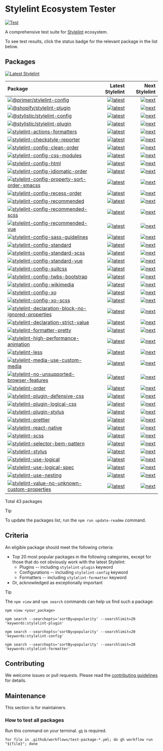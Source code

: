 # Stylelint Ecosystem Tester

[![Test](https://github.com/stylelint/stylelint-ecosystem-tester/actions/workflows/test.yml/badge.svg)](https://github.com/stylelint/stylelint-ecosystem-tester/actions/workflows/test.yml)

A comprehensive test suite for [Stylelint](https://stylelint.io) ecosystem.

To see test results, click the status badge for the relevant package in the list below.

## Packages

[![Latest Stylelint](https://img.shields.io/npm/v/stylelint.svg?label=Latest+Stylelint)](https://www.npmjs.com/package/stylelint)

<!-- START:PACKAGES -->

| Package                                                                                                                                                                                                                     |                                                                                                                                                                                                                                                                                                                        Latest Stylelint |                                                                                                                                                                                                                                                                                                                    Next Stylelint |
| :-------------------------------------------------------------------------------------------------------------------------------------------------------------------------------------------------------------------------- | --------------------------------------------------------------------------------------------------------------------------------------------------------------------------------------------------------------------------------------------------------------------------------------------------------------------------------------: | --------------------------------------------------------------------------------------------------------------------------------------------------------------------------------------------------------------------------------------------------------------------------------------------------------------------------------: |
| [![@primer/stylelint-config](https://img.shields.io/npm/v/@primer/stylelint-config.svg)](https://www.npmjs.com/package/@primer/stylelint-config)                                                                            |                                                     [![latest](https://github.com/stylelint/stylelint-ecosystem-tester/actions/workflows/test-package-primer-stylelint-config-0ab.latest.yml/badge.svg)](https://github.com/stylelint/stylelint-ecosystem-tester/actions/workflows/test-package-primer-stylelint-config-0ab.latest.yml) |                                                     [![next](https://github.com/stylelint/stylelint-ecosystem-tester/actions/workflows/test-package-primer-stylelint-config-0ab.next.yml/badge.svg)](https://github.com/stylelint/stylelint-ecosystem-tester/actions/workflows/test-package-primer-stylelint-config-0ab.next.yml) |
| [![@shopify/stylelint-plugin](https://img.shields.io/npm/v/@shopify/stylelint-plugin.svg)](https://www.npmjs.com/package/@shopify/stylelint-plugin)                                                                         |                                                   [![latest](https://github.com/stylelint/stylelint-ecosystem-tester/actions/workflows/test-package-shopify-stylelint-plugin-a90.latest.yml/badge.svg)](https://github.com/stylelint/stylelint-ecosystem-tester/actions/workflows/test-package-shopify-stylelint-plugin-a90.latest.yml) |                                                   [![next](https://github.com/stylelint/stylelint-ecosystem-tester/actions/workflows/test-package-shopify-stylelint-plugin-a90.next.yml/badge.svg)](https://github.com/stylelint/stylelint-ecosystem-tester/actions/workflows/test-package-shopify-stylelint-plugin-a90.next.yml) |
| [![@stylistic/stylelint-config](https://img.shields.io/npm/v/@stylistic/stylelint-config.svg)](https://www.npmjs.com/package/@stylistic/stylelint-config)                                                                   |                                               [![latest](https://github.com/stylelint/stylelint-ecosystem-tester/actions/workflows/test-package-stylistic-stylelint-config-52f.latest.yml/badge.svg)](https://github.com/stylelint/stylelint-ecosystem-tester/actions/workflows/test-package-stylistic-stylelint-config-52f.latest.yml) |                                               [![next](https://github.com/stylelint/stylelint-ecosystem-tester/actions/workflows/test-package-stylistic-stylelint-config-52f.next.yml/badge.svg)](https://github.com/stylelint/stylelint-ecosystem-tester/actions/workflows/test-package-stylistic-stylelint-config-52f.next.yml) |
| [![@stylistic/stylelint-plugin](https://img.shields.io/npm/v/@stylistic/stylelint-plugin.svg)](https://www.npmjs.com/package/@stylistic/stylelint-plugin)                                                                   |                                               [![latest](https://github.com/stylelint/stylelint-ecosystem-tester/actions/workflows/test-package-stylistic-stylelint-plugin-ee6.latest.yml/badge.svg)](https://github.com/stylelint/stylelint-ecosystem-tester/actions/workflows/test-package-stylistic-stylelint-plugin-ee6.latest.yml) |                                               [![next](https://github.com/stylelint/stylelint-ecosystem-tester/actions/workflows/test-package-stylistic-stylelint-plugin-ee6.next.yml/badge.svg)](https://github.com/stylelint/stylelint-ecosystem-tester/actions/workflows/test-package-stylistic-stylelint-plugin-ee6.next.yml) |
| [![stylelint-actions-formatters](https://img.shields.io/npm/v/stylelint-actions-formatters.svg)](https://www.npmjs.com/package/stylelint-actions-formatters)                                                                |                                           [![latest](https://github.com/stylelint/stylelint-ecosystem-tester/actions/workflows/test-package-stylelint-actions-formatters-e5a.latest.yml/badge.svg)](https://github.com/stylelint/stylelint-ecosystem-tester/actions/workflows/test-package-stylelint-actions-formatters-e5a.latest.yml) |                                           [![next](https://github.com/stylelint/stylelint-ecosystem-tester/actions/workflows/test-package-stylelint-actions-formatters-e5a.next.yml/badge.svg)](https://github.com/stylelint/stylelint-ecosystem-tester/actions/workflows/test-package-stylelint-actions-formatters-e5a.next.yml) |
| [![stylelint-checkstyle-reporter](https://img.shields.io/npm/v/stylelint-checkstyle-reporter.svg)](https://www.npmjs.com/package/stylelint-checkstyle-reporter)                                                             |                                         [![latest](https://github.com/stylelint/stylelint-ecosystem-tester/actions/workflows/test-package-stylelint-checkstyle-reporter-af7.latest.yml/badge.svg)](https://github.com/stylelint/stylelint-ecosystem-tester/actions/workflows/test-package-stylelint-checkstyle-reporter-af7.latest.yml) |                                         [![next](https://github.com/stylelint/stylelint-ecosystem-tester/actions/workflows/test-package-stylelint-checkstyle-reporter-af7.next.yml/badge.svg)](https://github.com/stylelint/stylelint-ecosystem-tester/actions/workflows/test-package-stylelint-checkstyle-reporter-af7.next.yml) |
| [![stylelint-config-clean-order](https://img.shields.io/npm/v/stylelint-config-clean-order.svg)](https://www.npmjs.com/package/stylelint-config-clean-order)                                                                |                                           [![latest](https://github.com/stylelint/stylelint-ecosystem-tester/actions/workflows/test-package-stylelint-config-clean-order-cd2.latest.yml/badge.svg)](https://github.com/stylelint/stylelint-ecosystem-tester/actions/workflows/test-package-stylelint-config-clean-order-cd2.latest.yml) |                                           [![next](https://github.com/stylelint/stylelint-ecosystem-tester/actions/workflows/test-package-stylelint-config-clean-order-cd2.next.yml/badge.svg)](https://github.com/stylelint/stylelint-ecosystem-tester/actions/workflows/test-package-stylelint-config-clean-order-cd2.next.yml) |
| [![stylelint-config-css-modules](https://img.shields.io/npm/v/stylelint-config-css-modules.svg)](https://www.npmjs.com/package/stylelint-config-css-modules)                                                                |                                           [![latest](https://github.com/stylelint/stylelint-ecosystem-tester/actions/workflows/test-package-stylelint-config-css-modules-385.latest.yml/badge.svg)](https://github.com/stylelint/stylelint-ecosystem-tester/actions/workflows/test-package-stylelint-config-css-modules-385.latest.yml) |                                           [![next](https://github.com/stylelint/stylelint-ecosystem-tester/actions/workflows/test-package-stylelint-config-css-modules-385.next.yml/badge.svg)](https://github.com/stylelint/stylelint-ecosystem-tester/actions/workflows/test-package-stylelint-config-css-modules-385.next.yml) |
| [![stylelint-config-html](https://img.shields.io/npm/v/stylelint-config-html.svg)](https://www.npmjs.com/package/stylelint-config-html)                                                                                     |                                                         [![latest](https://github.com/stylelint/stylelint-ecosystem-tester/actions/workflows/test-package-stylelint-config-html-9b8.latest.yml/badge.svg)](https://github.com/stylelint/stylelint-ecosystem-tester/actions/workflows/test-package-stylelint-config-html-9b8.latest.yml) |                                                         [![next](https://github.com/stylelint/stylelint-ecosystem-tester/actions/workflows/test-package-stylelint-config-html-9b8.next.yml/badge.svg)](https://github.com/stylelint/stylelint-ecosystem-tester/actions/workflows/test-package-stylelint-config-html-9b8.next.yml) |
| [![stylelint-config-idiomatic-order](https://img.shields.io/npm/v/stylelint-config-idiomatic-order.svg)](https://www.npmjs.com/package/stylelint-config-idiomatic-order)                                                    |                                   [![latest](https://github.com/stylelint/stylelint-ecosystem-tester/actions/workflows/test-package-stylelint-config-idiomatic-order-9b1.latest.yml/badge.svg)](https://github.com/stylelint/stylelint-ecosystem-tester/actions/workflows/test-package-stylelint-config-idiomatic-order-9b1.latest.yml) |                                   [![next](https://github.com/stylelint/stylelint-ecosystem-tester/actions/workflows/test-package-stylelint-config-idiomatic-order-9b1.next.yml/badge.svg)](https://github.com/stylelint/stylelint-ecosystem-tester/actions/workflows/test-package-stylelint-config-idiomatic-order-9b1.next.yml) |
| [![stylelint-config-property-sort-order-smacss](https://img.shields.io/npm/v/stylelint-config-property-sort-order-smacss.svg)](https://www.npmjs.com/package/stylelint-config-property-sort-order-smacss)                   |             [![latest](https://github.com/stylelint/stylelint-ecosystem-tester/actions/workflows/test-package-stylelint-config-property-sort-order-smacss-d0d.latest.yml/badge.svg)](https://github.com/stylelint/stylelint-ecosystem-tester/actions/workflows/test-package-stylelint-config-property-sort-order-smacss-d0d.latest.yml) |             [![next](https://github.com/stylelint/stylelint-ecosystem-tester/actions/workflows/test-package-stylelint-config-property-sort-order-smacss-d0d.next.yml/badge.svg)](https://github.com/stylelint/stylelint-ecosystem-tester/actions/workflows/test-package-stylelint-config-property-sort-order-smacss-d0d.next.yml) |
| [![stylelint-config-recess-order](https://img.shields.io/npm/v/stylelint-config-recess-order.svg)](https://www.npmjs.com/package/stylelint-config-recess-order)                                                             |                                         [![latest](https://github.com/stylelint/stylelint-ecosystem-tester/actions/workflows/test-package-stylelint-config-recess-order-9f7.latest.yml/badge.svg)](https://github.com/stylelint/stylelint-ecosystem-tester/actions/workflows/test-package-stylelint-config-recess-order-9f7.latest.yml) |                                         [![next](https://github.com/stylelint/stylelint-ecosystem-tester/actions/workflows/test-package-stylelint-config-recess-order-9f7.next.yml/badge.svg)](https://github.com/stylelint/stylelint-ecosystem-tester/actions/workflows/test-package-stylelint-config-recess-order-9f7.next.yml) |
| [![stylelint-config-recommended](https://img.shields.io/npm/v/stylelint-config-recommended.svg)](https://www.npmjs.com/package/stylelint-config-recommended)                                                                |                                           [![latest](https://github.com/stylelint/stylelint-ecosystem-tester/actions/workflows/test-package-stylelint-config-recommended-64e.latest.yml/badge.svg)](https://github.com/stylelint/stylelint-ecosystem-tester/actions/workflows/test-package-stylelint-config-recommended-64e.latest.yml) |                                           [![next](https://github.com/stylelint/stylelint-ecosystem-tester/actions/workflows/test-package-stylelint-config-recommended-64e.next.yml/badge.svg)](https://github.com/stylelint/stylelint-ecosystem-tester/actions/workflows/test-package-stylelint-config-recommended-64e.next.yml) |
| [![stylelint-config-recommended-scss](https://img.shields.io/npm/v/stylelint-config-recommended-scss.svg)](https://www.npmjs.com/package/stylelint-config-recommended-scss)                                                 |                                 [![latest](https://github.com/stylelint/stylelint-ecosystem-tester/actions/workflows/test-package-stylelint-config-recommended-scss-362.latest.yml/badge.svg)](https://github.com/stylelint/stylelint-ecosystem-tester/actions/workflows/test-package-stylelint-config-recommended-scss-362.latest.yml) |                                 [![next](https://github.com/stylelint/stylelint-ecosystem-tester/actions/workflows/test-package-stylelint-config-recommended-scss-362.next.yml/badge.svg)](https://github.com/stylelint/stylelint-ecosystem-tester/actions/workflows/test-package-stylelint-config-recommended-scss-362.next.yml) |
| [![stylelint-config-recommended-vue](https://img.shields.io/npm/v/stylelint-config-recommended-vue.svg)](https://www.npmjs.com/package/stylelint-config-recommended-vue)                                                    |                                   [![latest](https://github.com/stylelint/stylelint-ecosystem-tester/actions/workflows/test-package-stylelint-config-recommended-vue-162.latest.yml/badge.svg)](https://github.com/stylelint/stylelint-ecosystem-tester/actions/workflows/test-package-stylelint-config-recommended-vue-162.latest.yml) |                                   [![next](https://github.com/stylelint/stylelint-ecosystem-tester/actions/workflows/test-package-stylelint-config-recommended-vue-162.next.yml/badge.svg)](https://github.com/stylelint/stylelint-ecosystem-tester/actions/workflows/test-package-stylelint-config-recommended-vue-162.next.yml) |
| [![stylelint-config-sass-guidelines](https://img.shields.io/npm/v/stylelint-config-sass-guidelines.svg)](https://www.npmjs.com/package/stylelint-config-sass-guidelines)                                                    |                                   [![latest](https://github.com/stylelint/stylelint-ecosystem-tester/actions/workflows/test-package-stylelint-config-sass-guidelines-324.latest.yml/badge.svg)](https://github.com/stylelint/stylelint-ecosystem-tester/actions/workflows/test-package-stylelint-config-sass-guidelines-324.latest.yml) |                                   [![next](https://github.com/stylelint/stylelint-ecosystem-tester/actions/workflows/test-package-stylelint-config-sass-guidelines-324.next.yml/badge.svg)](https://github.com/stylelint/stylelint-ecosystem-tester/actions/workflows/test-package-stylelint-config-sass-guidelines-324.next.yml) |
| [![stylelint-config-standard](https://img.shields.io/npm/v/stylelint-config-standard.svg)](https://www.npmjs.com/package/stylelint-config-standard)                                                                         |                                                 [![latest](https://github.com/stylelint/stylelint-ecosystem-tester/actions/workflows/test-package-stylelint-config-standard-a28.latest.yml/badge.svg)](https://github.com/stylelint/stylelint-ecosystem-tester/actions/workflows/test-package-stylelint-config-standard-a28.latest.yml) |                                                 [![next](https://github.com/stylelint/stylelint-ecosystem-tester/actions/workflows/test-package-stylelint-config-standard-a28.next.yml/badge.svg)](https://github.com/stylelint/stylelint-ecosystem-tester/actions/workflows/test-package-stylelint-config-standard-a28.next.yml) |
| [![stylelint-config-standard-scss](https://img.shields.io/npm/v/stylelint-config-standard-scss.svg)](https://www.npmjs.com/package/stylelint-config-standard-scss)                                                          |                                       [![latest](https://github.com/stylelint/stylelint-ecosystem-tester/actions/workflows/test-package-stylelint-config-standard-scss-371.latest.yml/badge.svg)](https://github.com/stylelint/stylelint-ecosystem-tester/actions/workflows/test-package-stylelint-config-standard-scss-371.latest.yml) |                                       [![next](https://github.com/stylelint/stylelint-ecosystem-tester/actions/workflows/test-package-stylelint-config-standard-scss-371.next.yml/badge.svg)](https://github.com/stylelint/stylelint-ecosystem-tester/actions/workflows/test-package-stylelint-config-standard-scss-371.next.yml) |
| [![stylelint-config-standard-vue](https://img.shields.io/npm/v/stylelint-config-standard-vue.svg)](https://www.npmjs.com/package/stylelint-config-standard-vue)                                                             |                                         [![latest](https://github.com/stylelint/stylelint-ecosystem-tester/actions/workflows/test-package-stylelint-config-standard-vue-ac5.latest.yml/badge.svg)](https://github.com/stylelint/stylelint-ecosystem-tester/actions/workflows/test-package-stylelint-config-standard-vue-ac5.latest.yml) |                                         [![next](https://github.com/stylelint/stylelint-ecosystem-tester/actions/workflows/test-package-stylelint-config-standard-vue-ac5.next.yml/badge.svg)](https://github.com/stylelint/stylelint-ecosystem-tester/actions/workflows/test-package-stylelint-config-standard-vue-ac5.next.yml) |
| [![stylelint-config-suitcss](https://img.shields.io/npm/v/stylelint-config-suitcss.svg)](https://www.npmjs.com/package/stylelint-config-suitcss)                                                                            |                                                   [![latest](https://github.com/stylelint/stylelint-ecosystem-tester/actions/workflows/test-package-stylelint-config-suitcss-dc2.latest.yml/badge.svg)](https://github.com/stylelint/stylelint-ecosystem-tester/actions/workflows/test-package-stylelint-config-suitcss-dc2.latest.yml) |                                                   [![next](https://github.com/stylelint/stylelint-ecosystem-tester/actions/workflows/test-package-stylelint-config-suitcss-dc2.next.yml/badge.svg)](https://github.com/stylelint/stylelint-ecosystem-tester/actions/workflows/test-package-stylelint-config-suitcss-dc2.next.yml) |
| [![stylelint-config-twbs-bootstrap](https://img.shields.io/npm/v/stylelint-config-twbs-bootstrap.svg)](https://www.npmjs.com/package/stylelint-config-twbs-bootstrap)                                                       |                                     [![latest](https://github.com/stylelint/stylelint-ecosystem-tester/actions/workflows/test-package-stylelint-config-twbs-bootstrap-73d.latest.yml/badge.svg)](https://github.com/stylelint/stylelint-ecosystem-tester/actions/workflows/test-package-stylelint-config-twbs-bootstrap-73d.latest.yml) |                                     [![next](https://github.com/stylelint/stylelint-ecosystem-tester/actions/workflows/test-package-stylelint-config-twbs-bootstrap-73d.next.yml/badge.svg)](https://github.com/stylelint/stylelint-ecosystem-tester/actions/workflows/test-package-stylelint-config-twbs-bootstrap-73d.next.yml) |
| [![stylelint-config-wikimedia](https://img.shields.io/npm/v/stylelint-config-wikimedia.svg)](https://www.npmjs.com/package/stylelint-config-wikimedia)                                                                      |                                               [![latest](https://github.com/stylelint/stylelint-ecosystem-tester/actions/workflows/test-package-stylelint-config-wikimedia-11d.latest.yml/badge.svg)](https://github.com/stylelint/stylelint-ecosystem-tester/actions/workflows/test-package-stylelint-config-wikimedia-11d.latest.yml) |                                               [![next](https://github.com/stylelint/stylelint-ecosystem-tester/actions/workflows/test-package-stylelint-config-wikimedia-11d.next.yml/badge.svg)](https://github.com/stylelint/stylelint-ecosystem-tester/actions/workflows/test-package-stylelint-config-wikimedia-11d.next.yml) |
| [![stylelint-config-xo](https://img.shields.io/npm/v/stylelint-config-xo.svg)](https://www.npmjs.com/package/stylelint-config-xo)                                                                                           |                                                             [![latest](https://github.com/stylelint/stylelint-ecosystem-tester/actions/workflows/test-package-stylelint-config-xo-b17.latest.yml/badge.svg)](https://github.com/stylelint/stylelint-ecosystem-tester/actions/workflows/test-package-stylelint-config-xo-b17.latest.yml) |                                                             [![next](https://github.com/stylelint/stylelint-ecosystem-tester/actions/workflows/test-package-stylelint-config-xo-b17.next.yml/badge.svg)](https://github.com/stylelint/stylelint-ecosystem-tester/actions/workflows/test-package-stylelint-config-xo-b17.next.yml) |
| [![stylelint-config-xo-scss](https://img.shields.io/npm/v/stylelint-config-xo-scss.svg)](https://www.npmjs.com/package/stylelint-config-xo-scss)                                                                            |                                                   [![latest](https://github.com/stylelint/stylelint-ecosystem-tester/actions/workflows/test-package-stylelint-config-xo-scss-2f1.latest.yml/badge.svg)](https://github.com/stylelint/stylelint-ecosystem-tester/actions/workflows/test-package-stylelint-config-xo-scss-2f1.latest.yml) |                                                   [![next](https://github.com/stylelint/stylelint-ecosystem-tester/actions/workflows/test-package-stylelint-config-xo-scss-2f1.next.yml/badge.svg)](https://github.com/stylelint/stylelint-ecosystem-tester/actions/workflows/test-package-stylelint-config-xo-scss-2f1.next.yml) |
| [![stylelint-declaration-block-no-ignored-properties](https://img.shields.io/npm/v/stylelint-declaration-block-no-ignored-properties.svg)](https://www.npmjs.com/package/stylelint-declaration-block-no-ignored-properties) | [![latest](https://github.com/stylelint/stylelint-ecosystem-tester/actions/workflows/test-package-stylelint-declaration-block-no-ignored-properties-a66.latest.yml/badge.svg)](https://github.com/stylelint/stylelint-ecosystem-tester/actions/workflows/test-package-stylelint-declaration-block-no-ignored-properties-a66.latest.yml) | [![next](https://github.com/stylelint/stylelint-ecosystem-tester/actions/workflows/test-package-stylelint-declaration-block-no-ignored-properties-a66.next.yml/badge.svg)](https://github.com/stylelint/stylelint-ecosystem-tester/actions/workflows/test-package-stylelint-declaration-block-no-ignored-properties-a66.next.yml) |
| [![stylelint-declaration-strict-value](https://img.shields.io/npm/v/stylelint-declaration-strict-value.svg)](https://www.npmjs.com/package/stylelint-declaration-strict-value)                                              |                               [![latest](https://github.com/stylelint/stylelint-ecosystem-tester/actions/workflows/test-package-stylelint-declaration-strict-value-dec.latest.yml/badge.svg)](https://github.com/stylelint/stylelint-ecosystem-tester/actions/workflows/test-package-stylelint-declaration-strict-value-dec.latest.yml) |                               [![next](https://github.com/stylelint/stylelint-ecosystem-tester/actions/workflows/test-package-stylelint-declaration-strict-value-dec.next.yml/badge.svg)](https://github.com/stylelint/stylelint-ecosystem-tester/actions/workflows/test-package-stylelint-declaration-strict-value-dec.next.yml) |
| [![stylelint-formatter-pretty](https://img.shields.io/npm/v/stylelint-formatter-pretty.svg)](https://www.npmjs.com/package/stylelint-formatter-pretty)                                                                      |                                               [![latest](https://github.com/stylelint/stylelint-ecosystem-tester/actions/workflows/test-package-stylelint-formatter-pretty-235.latest.yml/badge.svg)](https://github.com/stylelint/stylelint-ecosystem-tester/actions/workflows/test-package-stylelint-formatter-pretty-235.latest.yml) |                                               [![next](https://github.com/stylelint/stylelint-ecosystem-tester/actions/workflows/test-package-stylelint-formatter-pretty-235.next.yml/badge.svg)](https://github.com/stylelint/stylelint-ecosystem-tester/actions/workflows/test-package-stylelint-formatter-pretty-235.next.yml) |
| [![stylelint-high-performance-animation](https://img.shields.io/npm/v/stylelint-high-performance-animation.svg)](https://www.npmjs.com/package/stylelint-high-performance-animation)                                        |                           [![latest](https://github.com/stylelint/stylelint-ecosystem-tester/actions/workflows/test-package-stylelint-high-performance-animation-379.latest.yml/badge.svg)](https://github.com/stylelint/stylelint-ecosystem-tester/actions/workflows/test-package-stylelint-high-performance-animation-379.latest.yml) |                           [![next](https://github.com/stylelint/stylelint-ecosystem-tester/actions/workflows/test-package-stylelint-high-performance-animation-379.next.yml/badge.svg)](https://github.com/stylelint/stylelint-ecosystem-tester/actions/workflows/test-package-stylelint-high-performance-animation-379.next.yml) |
| [![stylelint-less](https://img.shields.io/npm/v/stylelint-less.svg)](https://www.npmjs.com/package/stylelint-less)                                                                                                          |                                                                       [![latest](https://github.com/stylelint/stylelint-ecosystem-tester/actions/workflows/test-package-stylelint-less-d99.latest.yml/badge.svg)](https://github.com/stylelint/stylelint-ecosystem-tester/actions/workflows/test-package-stylelint-less-d99.latest.yml) |                                                                       [![next](https://github.com/stylelint/stylelint-ecosystem-tester/actions/workflows/test-package-stylelint-less-d99.next.yml/badge.svg)](https://github.com/stylelint/stylelint-ecosystem-tester/actions/workflows/test-package-stylelint-less-d99.next.yml) |
| [![stylelint-media-use-custom-media](https://img.shields.io/npm/v/stylelint-media-use-custom-media.svg)](https://www.npmjs.com/package/stylelint-media-use-custom-media)                                                    |                                   [![latest](https://github.com/stylelint/stylelint-ecosystem-tester/actions/workflows/test-package-stylelint-media-use-custom-media-60a.latest.yml/badge.svg)](https://github.com/stylelint/stylelint-ecosystem-tester/actions/workflows/test-package-stylelint-media-use-custom-media-60a.latest.yml) |                                   [![next](https://github.com/stylelint/stylelint-ecosystem-tester/actions/workflows/test-package-stylelint-media-use-custom-media-60a.next.yml/badge.svg)](https://github.com/stylelint/stylelint-ecosystem-tester/actions/workflows/test-package-stylelint-media-use-custom-media-60a.next.yml) |
| [![stylelint-no-unsupported-browser-features](https://img.shields.io/npm/v/stylelint-no-unsupported-browser-features.svg)](https://www.npmjs.com/package/stylelint-no-unsupported-browser-features)                         |                 [![latest](https://github.com/stylelint/stylelint-ecosystem-tester/actions/workflows/test-package-stylelint-no-unsupported-browser-features-dcd.latest.yml/badge.svg)](https://github.com/stylelint/stylelint-ecosystem-tester/actions/workflows/test-package-stylelint-no-unsupported-browser-features-dcd.latest.yml) |                 [![next](https://github.com/stylelint/stylelint-ecosystem-tester/actions/workflows/test-package-stylelint-no-unsupported-browser-features-dcd.next.yml/badge.svg)](https://github.com/stylelint/stylelint-ecosystem-tester/actions/workflows/test-package-stylelint-no-unsupported-browser-features-dcd.next.yml) |
| [![stylelint-order](https://img.shields.io/npm/v/stylelint-order.svg)](https://www.npmjs.com/package/stylelint-order)                                                                                                       |                                                                     [![latest](https://github.com/stylelint/stylelint-ecosystem-tester/actions/workflows/test-package-stylelint-order-7f4.latest.yml/badge.svg)](https://github.com/stylelint/stylelint-ecosystem-tester/actions/workflows/test-package-stylelint-order-7f4.latest.yml) |                                                                     [![next](https://github.com/stylelint/stylelint-ecosystem-tester/actions/workflows/test-package-stylelint-order-7f4.next.yml/badge.svg)](https://github.com/stylelint/stylelint-ecosystem-tester/actions/workflows/test-package-stylelint-order-7f4.next.yml) |
| [![stylelint-plugin-defensive-css](https://img.shields.io/npm/v/stylelint-plugin-defensive-css.svg)](https://www.npmjs.com/package/stylelint-plugin-defensive-css)                                                          |                                       [![latest](https://github.com/stylelint/stylelint-ecosystem-tester/actions/workflows/test-package-stylelint-plugin-defensive-css-558.latest.yml/badge.svg)](https://github.com/stylelint/stylelint-ecosystem-tester/actions/workflows/test-package-stylelint-plugin-defensive-css-558.latest.yml) |                                       [![next](https://github.com/stylelint/stylelint-ecosystem-tester/actions/workflows/test-package-stylelint-plugin-defensive-css-558.next.yml/badge.svg)](https://github.com/stylelint/stylelint-ecosystem-tester/actions/workflows/test-package-stylelint-plugin-defensive-css-558.next.yml) |
| [![stylelint-plugin-logical-css](https://img.shields.io/npm/v/stylelint-plugin-logical-css.svg)](https://www.npmjs.com/package/stylelint-plugin-logical-css)                                                                |                                           [![latest](https://github.com/stylelint/stylelint-ecosystem-tester/actions/workflows/test-package-stylelint-plugin-logical-css-948.latest.yml/badge.svg)](https://github.com/stylelint/stylelint-ecosystem-tester/actions/workflows/test-package-stylelint-plugin-logical-css-948.latest.yml) |                                           [![next](https://github.com/stylelint/stylelint-ecosystem-tester/actions/workflows/test-package-stylelint-plugin-logical-css-948.next.yml/badge.svg)](https://github.com/stylelint/stylelint-ecosystem-tester/actions/workflows/test-package-stylelint-plugin-logical-css-948.next.yml) |
| [![stylelint-plugin-stylus](https://img.shields.io/npm/v/stylelint-plugin-stylus.svg)](https://www.npmjs.com/package/stylelint-plugin-stylus)                                                                               |                                                     [![latest](https://github.com/stylelint/stylelint-ecosystem-tester/actions/workflows/test-package-stylelint-plugin-stylus-8e7.latest.yml/badge.svg)](https://github.com/stylelint/stylelint-ecosystem-tester/actions/workflows/test-package-stylelint-plugin-stylus-8e7.latest.yml) |                                                     [![next](https://github.com/stylelint/stylelint-ecosystem-tester/actions/workflows/test-package-stylelint-plugin-stylus-8e7.next.yml/badge.svg)](https://github.com/stylelint/stylelint-ecosystem-tester/actions/workflows/test-package-stylelint-plugin-stylus-8e7.next.yml) |
| [![stylelint-prettier](https://img.shields.io/npm/v/stylelint-prettier.svg)](https://www.npmjs.com/package/stylelint-prettier)                                                                                              |                                                               [![latest](https://github.com/stylelint/stylelint-ecosystem-tester/actions/workflows/test-package-stylelint-prettier-db4.latest.yml/badge.svg)](https://github.com/stylelint/stylelint-ecosystem-tester/actions/workflows/test-package-stylelint-prettier-db4.latest.yml) |                                                               [![next](https://github.com/stylelint/stylelint-ecosystem-tester/actions/workflows/test-package-stylelint-prettier-db4.next.yml/badge.svg)](https://github.com/stylelint/stylelint-ecosystem-tester/actions/workflows/test-package-stylelint-prettier-db4.next.yml) |
| [![stylelint-react-native](https://img.shields.io/npm/v/stylelint-react-native.svg)](https://www.npmjs.com/package/stylelint-react-native)                                                                                  |                                                       [![latest](https://github.com/stylelint/stylelint-ecosystem-tester/actions/workflows/test-package-stylelint-react-native-1b4.latest.yml/badge.svg)](https://github.com/stylelint/stylelint-ecosystem-tester/actions/workflows/test-package-stylelint-react-native-1b4.latest.yml) |                                                       [![next](https://github.com/stylelint/stylelint-ecosystem-tester/actions/workflows/test-package-stylelint-react-native-1b4.next.yml/badge.svg)](https://github.com/stylelint/stylelint-ecosystem-tester/actions/workflows/test-package-stylelint-react-native-1b4.next.yml) |
| [![stylelint-scss](https://img.shields.io/npm/v/stylelint-scss.svg)](https://www.npmjs.com/package/stylelint-scss)                                                                                                          |                                                                       [![latest](https://github.com/stylelint/stylelint-ecosystem-tester/actions/workflows/test-package-stylelint-scss-d08.latest.yml/badge.svg)](https://github.com/stylelint/stylelint-ecosystem-tester/actions/workflows/test-package-stylelint-scss-d08.latest.yml) |                                                                       [![next](https://github.com/stylelint/stylelint-ecosystem-tester/actions/workflows/test-package-stylelint-scss-d08.next.yml/badge.svg)](https://github.com/stylelint/stylelint-ecosystem-tester/actions/workflows/test-package-stylelint-scss-d08.next.yml) |
| [![stylelint-selector-bem-pattern](https://img.shields.io/npm/v/stylelint-selector-bem-pattern.svg)](https://www.npmjs.com/package/stylelint-selector-bem-pattern)                                                          |                                       [![latest](https://github.com/stylelint/stylelint-ecosystem-tester/actions/workflows/test-package-stylelint-selector-bem-pattern-93e.latest.yml/badge.svg)](https://github.com/stylelint/stylelint-ecosystem-tester/actions/workflows/test-package-stylelint-selector-bem-pattern-93e.latest.yml) |                                       [![next](https://github.com/stylelint/stylelint-ecosystem-tester/actions/workflows/test-package-stylelint-selector-bem-pattern-93e.next.yml/badge.svg)](https://github.com/stylelint/stylelint-ecosystem-tester/actions/workflows/test-package-stylelint-selector-bem-pattern-93e.next.yml) |
| [![stylelint-stylus](https://img.shields.io/npm/v/stylelint-stylus.svg)](https://www.npmjs.com/package/stylelint-stylus)                                                                                                    |                                                                   [![latest](https://github.com/stylelint/stylelint-ecosystem-tester/actions/workflows/test-package-stylelint-stylus-448.latest.yml/badge.svg)](https://github.com/stylelint/stylelint-ecosystem-tester/actions/workflows/test-package-stylelint-stylus-448.latest.yml) |                                                                   [![next](https://github.com/stylelint/stylelint-ecosystem-tester/actions/workflows/test-package-stylelint-stylus-448.next.yml/badge.svg)](https://github.com/stylelint/stylelint-ecosystem-tester/actions/workflows/test-package-stylelint-stylus-448.next.yml) |
| [![stylelint-use-logical](https://img.shields.io/npm/v/stylelint-use-logical.svg)](https://www.npmjs.com/package/stylelint-use-logical)                                                                                     |                                                         [![latest](https://github.com/stylelint/stylelint-ecosystem-tester/actions/workflows/test-package-stylelint-use-logical-b8e.latest.yml/badge.svg)](https://github.com/stylelint/stylelint-ecosystem-tester/actions/workflows/test-package-stylelint-use-logical-b8e.latest.yml) |                                                         [![next](https://github.com/stylelint/stylelint-ecosystem-tester/actions/workflows/test-package-stylelint-use-logical-b8e.next.yml/badge.svg)](https://github.com/stylelint/stylelint-ecosystem-tester/actions/workflows/test-package-stylelint-use-logical-b8e.next.yml) |
| [![stylelint-use-logical-spec](https://img.shields.io/npm/v/stylelint-use-logical-spec.svg)](https://www.npmjs.com/package/stylelint-use-logical-spec)                                                                      |                                               [![latest](https://github.com/stylelint/stylelint-ecosystem-tester/actions/workflows/test-package-stylelint-use-logical-spec-a36.latest.yml/badge.svg)](https://github.com/stylelint/stylelint-ecosystem-tester/actions/workflows/test-package-stylelint-use-logical-spec-a36.latest.yml) |                                               [![next](https://github.com/stylelint/stylelint-ecosystem-tester/actions/workflows/test-package-stylelint-use-logical-spec-a36.next.yml/badge.svg)](https://github.com/stylelint/stylelint-ecosystem-tester/actions/workflows/test-package-stylelint-use-logical-spec-a36.next.yml) |
| [![stylelint-use-nesting](https://img.shields.io/npm/v/stylelint-use-nesting.svg)](https://www.npmjs.com/package/stylelint-use-nesting)                                                                                     |                                                         [![latest](https://github.com/stylelint/stylelint-ecosystem-tester/actions/workflows/test-package-stylelint-use-nesting-54f.latest.yml/badge.svg)](https://github.com/stylelint/stylelint-ecosystem-tester/actions/workflows/test-package-stylelint-use-nesting-54f.latest.yml) |                                                         [![next](https://github.com/stylelint/stylelint-ecosystem-tester/actions/workflows/test-package-stylelint-use-nesting-54f.next.yml/badge.svg)](https://github.com/stylelint/stylelint-ecosystem-tester/actions/workflows/test-package-stylelint-use-nesting-54f.next.yml) |
| [![stylelint-value-no-unknown-custom-properties](https://img.shields.io/npm/v/stylelint-value-no-unknown-custom-properties.svg)](https://www.npmjs.com/package/stylelint-value-no-unknown-custom-properties)                |           [![latest](https://github.com/stylelint/stylelint-ecosystem-tester/actions/workflows/test-package-stylelint-value-no-unknown-custom-properties-2f3.latest.yml/badge.svg)](https://github.com/stylelint/stylelint-ecosystem-tester/actions/workflows/test-package-stylelint-value-no-unknown-custom-properties-2f3.latest.yml) |           [![next](https://github.com/stylelint/stylelint-ecosystem-tester/actions/workflows/test-package-stylelint-value-no-unknown-custom-properties-2f3.next.yml/badge.svg)](https://github.com/stylelint/stylelint-ecosystem-tester/actions/workflows/test-package-stylelint-value-no-unknown-custom-properties-2f3.next.yml) |

Total 43 packages

<!-- END:PACKAGES -->

> [!TIP]
> To update the packages list, run the `npm run update-readme` command.

## Criteria

An eligible package should meet the following criteria:

- Top 20 most popular packages in the following categories, except for those that do not obviously work with the latest Stylelint:
  - Plugins -- including `stylelint-plugin` keyword
  - Configurations -- including `stylelint-config` keyword
  - Formatters -- including `stylelint-formatter` keyword
- Or, acknowledged as exceptionally important

> [!TIP]
> The `npm view` and `npm search` commands can help us find such a package:
>
> ```shell
> npm view <your_package>
> ```
>
> ```shell
> npm search --searchopts='sortBy=popularity' --searchlimit=20 'keywords:stylelint-plugin'
> ```
>
> ```shell
> npm search --searchopts='sortBy=popularity' --searchlimit=20 'keywords:stylelint-config'
> ```
>
> ```shell
> npm search --searchopts='sortBy=popularity' --searchlimit=20 'keywords:stylelint-formatter'
> ```

## Contributing

We welcome issues or pull requests. Please read the [contributing guidelines](CONTRIBUTING.md) for details.

## Maintenance

This section is for maintainers.

### How to test all packages

Run this command on your terminal. [`gh`](https://cli.github.com/) is required.

```shell
for file in .github/workflows/test-package-*.yml; do gh workflow run "${file}"; done
```
